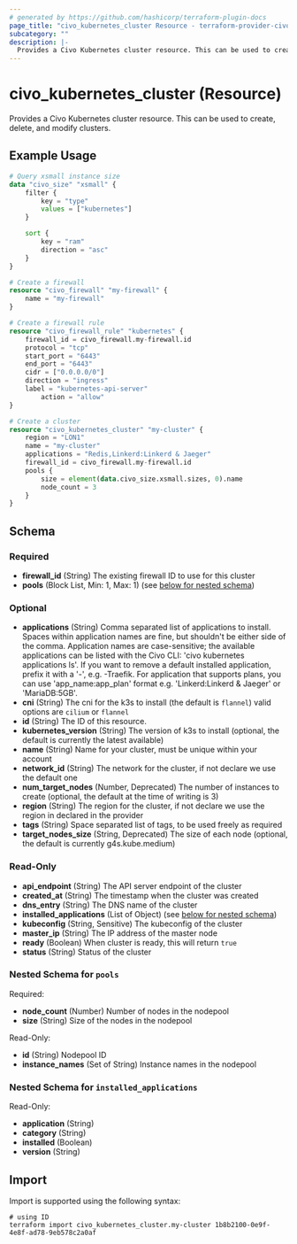```yaml
---
# generated by https://github.com/hashicorp/terraform-plugin-docs
page_title: "civo_kubernetes_cluster Resource - terraform-provider-civo"
subcategory: ""
description: |-
  Provides a Civo Kubernetes cluster resource. This can be used to create, delete, and modify clusters.
---
```


# civo_kubernetes_cluster (Resource)

Provides a Civo Kubernetes cluster resource. This can be used to create, delete, and modify clusters.

## Example Usage

```terraform
# Query xsmall instance size
data "civo_size" "xsmall" {
    filter {
        key = "type"
        values = ["kubernetes"]
    }

    sort {
        key = "ram"
        direction = "asc"
    }
}

# Create a firewall
resource "civo_firewall" "my-firewall" {
    name = "my-firewall"
}

# Create a firewall rule
resource "civo_firewall_rule" "kubernetes" {
    firewall_id = civo_firewall.my-firewall.id
    protocol = "tcp"
    start_port = "6443"
    end_port = "6443"
    cidr = ["0.0.0.0/0"]
    direction = "ingress"
    label = "kubernetes-api-server"
        action = "allow"
}

# Create a cluster
resource "civo_kubernetes_cluster" "my-cluster" {
    region = "LON1"
    name = "my-cluster"
    applications = "Redis,Linkerd:Linkerd & Jaeger"
    firewall_id = civo_firewall.my-firewall.id
    pools {
        size = element(data.civo_size.xsmall.sizes, 0).name
        node_count = 3
    }
}
```

<!-- schema generated by tfplugindocs -->
## Schema

### Required

- **firewall_id** (String) The existing firewall ID to use for this cluster
- **pools** (Block List, Min: 1, Max: 1) (see [below for nested schema](#nestedblock--pools))

### Optional

- **applications** (String) Comma separated list of applications to install. Spaces within application names are fine, but shouldn't be either side of the comma. Application names are case-sensitive; the available applications can be listed with the Civo CLI: 'civo kubernetes applications ls'. If you want to remove a default installed application, prefix it with a '-', e.g. -Traefik. For application that supports plans, you can use 'app_name:app_plan' format e.g. 'Linkerd:Linkerd & Jaeger' or 'MariaDB:5GB'.
- **cni** (String) The cni for the k3s to install (the default is `flannel`) valid options are `cilium` or `flannel`
- **id** (String) The ID of this resource.
- **kubernetes_version** (String) The version of k3s to install (optional, the default is currently the latest available)
- **name** (String) Name for your cluster, must be unique within your account
- **network_id** (String) The network for the cluster, if not declare we use the default one
- **num_target_nodes** (Number, Deprecated) The number of instances to create (optional, the default at the time of writing is 3)
- **region** (String) The region for the cluster, if not declare we use the region in declared in the provider
- **tags** (String) Space separated list of tags, to be used freely as required
- **target_nodes_size** (String, Deprecated) The size of each node (optional, the default is currently g4s.kube.medium)

### Read-Only

- **api_endpoint** (String) The API server endpoint of the cluster
- **created_at** (String) The timestamp when the cluster was created
- **dns_entry** (String) The DNS name of the cluster
- **installed_applications** (List of Object) (see [below for nested schema](#nestedatt--installed_applications))
- **kubeconfig** (String, Sensitive) The kubeconfig of the cluster
- **master_ip** (String) The IP address of the master node
- **ready** (Boolean) When cluster is ready, this will return `true`
- **status** (String) Status of the cluster

<a id="nestedblock--pools"></a>
### Nested Schema for `pools`

Required:

- **node_count** (Number) Number of nodes in the nodepool
- **size** (String) Size of the nodes in the nodepool

Read-Only:

- **id** (String) Nodepool ID
- **instance_names** (Set of String) Instance names in the nodepool


<a id="nestedatt--installed_applications"></a>
### Nested Schema for `installed_applications`

Read-Only:

- **application** (String)
- **category** (String)
- **installed** (Boolean)
- **version** (String)

## Import

Import is supported using the following syntax:

```shell
# using ID
terraform import civo_kubernetes_cluster.my-cluster 1b8b2100-0e9f-4e8f-ad78-9eb578c2a0af
```
